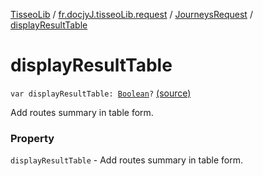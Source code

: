 [TisseoLib](../../index.md) / [fr.docjyJ.tisseoLib.request](../index.md) / [JourneysRequest](index.md) / [displayResultTable](./display-result-table.md)

# displayResultTable

`var displayResultTable: `[`Boolean`](https://kotlinlang.org/api/latest/jvm/stdlib/kotlin/-boolean/index.html)`?` [(source)](https://github.com/docjyj/tisseoLib/tree/master/src/main/kotlin/fr/docjyJ/tisseoLib/request/JourneysRequest.kt#L81)

Add routes summary in table form.

### Property

`displayResultTable` - Add routes summary in table form.
